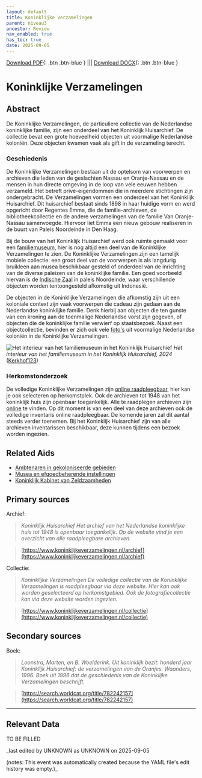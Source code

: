 ```yaml
---
layout: default
title: Koninklijke Verzamelingen
parent: niveau3
ancestor: Review
nav_enabled: true
has_toc: true
date: 2025-09-05
--- 
```



[Download PDF](https://raw.githubusercontent.com/colonial-heritage/research-guides-dev/refs/heads/main/EXPORTS/review/PDF/niveau3/Dutch/KoninklijkeVerzamelingen.pdf){: .btn .btn-blue } |||    [Download DOCX](https://raw.githubusercontent.com/colonial-heritage/research-guides-dev/refs/heads/main/EXPORTS/review/DOCX/niveau3/Dutch/KoninklijkeVerzamelingen.docx){: .btn .btn-blue }


# Koninklijke Verzamelingen


## Abstract

De Koninklijke Verzamelingen, de particuliere collectie van de Nederlandse koninklijke familie, zijn een onderdeel van het Koninklijk Huisarchief. De collectie bevat een grote hoeveelheid objecten uit voormalige Nederlandse koloniën. Deze objecten kwamen vaak als gift in de verzameling terecht.

### Geschiedenis

De Koninklijke Verzamelingen bestaan uit de optelsom van voorwerpen en archieven die leden van de geslachten Nassau en Oranje-Nassau en de mensen in hun directe omgeving in de loop van vele eeuwen hebben verzameld. Het betreft privé-eigendommen die in meerdere stichtingen zijn ondergebracht. De Verzamelingen vormen een onderdeel van het Koninklijk Huisarchief. Dit huisarchief bestaat sinds 1898 in haar huidige vorm en werd opgericht door Regentes Emma, die de familie-archieven, de bibliotheekcollectie en de andere verzamelingen van de familie Van Oranje-Nassau samenvoegde. Hiervoor liet Emma een nieuw gebouw realiseren in de buurt van Paleis Noordeinde in Den Haag.

Bij de bouw van het Koninklijk Huisarchief werd ook ruimte gemaakt voor een [familiemuseum](https://www.koninklijkeverzamelingen.nl/verhalen/het-koninklijk-huisarchief), hier is nog altijd een deel van de Koninklijke Verzamelingen te zien. De Koninklijke Verzamelingen zijn een tamelijk mobiele collectie: een groot deel van de voorwerpen is als langdurig bruikleen aan musea beschikbaar gesteld of onderdeel van de inrichting van de diverse paleizen van de koninklijke familie. Een goed voorbeeld hiervan is de [Indische Zaal](https://www.koninklijkeverzamelingen.nl/verhalen/de-indische-zaal) in paleis Noordeinde, waar verschillende objecten worden tentoongesteld afkomstig uit Indonesië. 

De objecten in de Koninklijke Verzamelingen die afkomstig zijn uit een koloniale context zijn vaak voorwerpen die cadeau zijn gedaan aan de Nederlandse koninklijke familie. Denk hierbij aan objecten die ten gunste van een kroning aan de toenmalige Nederlandse vorst zijn gegeven, of objecten die de koninklijke familie verwierf op staatsbezoek. Naast een objectcollectie, bevinden er zich ook vele [foto's](https://www.koninklijkeverzamelingen.nl/collectie?collecties=fotografie) uit voormalige Nederlandse koloniën in de Koninklijke Verzamelingen.

![Het interieur van het familiemuseum in het Koninklijk Huisarchief](https://upload.wikimedia.org/wikipedia/commons/8/8e/Koninklijk_Huisarchief_2024.jpg)
_Het interieur van het familiemuseum in het Koninklijk Huisarchief, 2024_ ([Kerkhof123](https://commons.wikimedia.org/wiki/File:Koninklijk_Huisarchief_2024.jpg))

### Herkomstonderzoek

De volledige Koninklijke Verzamelingen zijn [online raadpleegbaar](https://www.koninklijkeverzamelingen.nl/collectie), hier kan je ook selecteren op herkomstplek. Ook de archieven tot 1948 van het koninklijk huis zijn openbaar toegankelijk. Alle te raadplegen archieven zijn [online](https://www.koninklijkeverzamelingen.nl/archief) te vinden. Op dit moment is van een deel van deze archieven ook de volledige inventaris online raadpleegbaar. De komende jaren zal dit aantal steeds verder toenemen. Bij het Koninklijk Huisarchief zijn van alle archieven inventarissen beschikbaar, deze kunnen tijdens een bezoek worden ingezien.


## Related Aids

 - [Ambtenaren in gekoloniseerde gebieden](niveau2/Dutch/CivilServants_20240320.yml)  
 - [Musea en efgoedbeherende instellingen](niveau2/Dutch/Museum_20250113.yml)  
 - [Koninklijk Kabinet van Zeldzaamheden](niveau3/Dutch/KKZ_20240313.yml)  

## Primary sources

Archief:
  > *Koninklijk Huisarchief*
  > _Het archief van het Nederlandse koninklijke huis tot 1948 is openbaar toegankelijk. Op de website vind je een overzicht van alle raadpleegbare archieven._  

  > [https://www.koninklijkeverzamelingen.nl/archief](https://www.koninklijkeverzamelingen.nl/archief)

Collectie:
  > *Koninklijke Verzamelingen*
  > _De volledige collectie van de Koninklijke Verzamelingen is raadpleegbaar via deze website. Hier kan ook worden geselecteerd op herkomstgebied. Ook de fotografiecollectie kan via deze website worden ingezien._  

  > [https://www.koninklijkeverzamelingen.nl/collectie](https://www.koninklijkeverzamelingen.nl/collectie)

## Secondary sources

Boek:
  > *Loonstra, Marten, en B. Woelderink. Uit koninklijk bezit: honderd jaar Koninklijk Huisarchief: de verzamelingen van de Oranjes. Waanders, 1996.*
  > _Boek uit 1996 dat de geschiedenis van de Koninklijke Verzamelingen beschrijft._  

  > [https://search.worldcat.org/title/782242157](https://search.worldcat.org/title/782242157)



---
## Relevant Data 
TO BE FILLED

_last edited by UNKNOWN as UNKNOWN on 2025-09-05

(notes: This event was automatically created because the YAML file's edit history was empty.)_
        